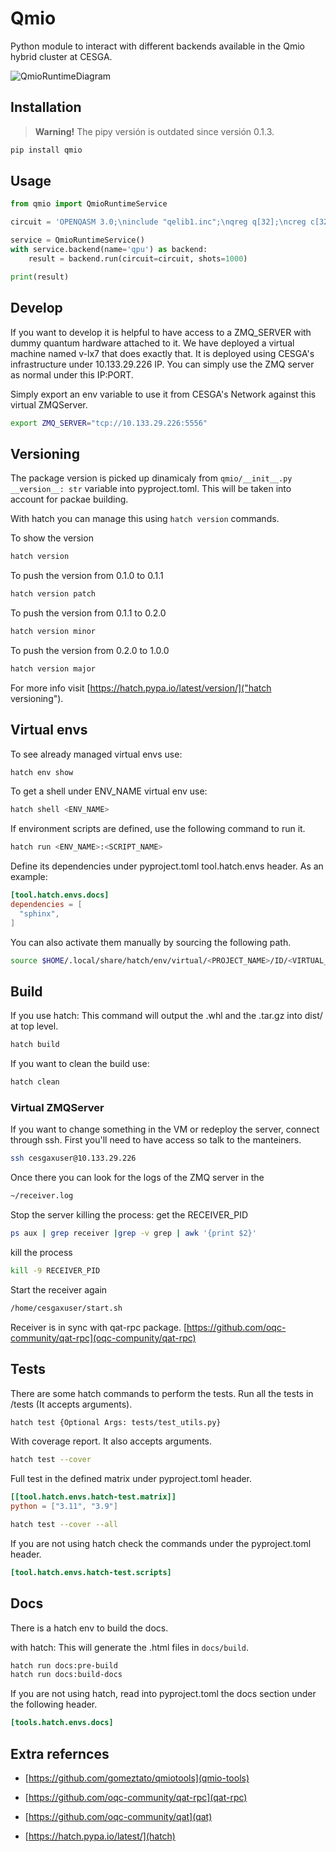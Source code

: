 # Qmio
Python module to interact with different backends available in the Qmio hybrid cluster at CESGA.

![QmioRuntimeDiagram](docs/Images/QmioRuntimeDiagram.png)


## Installation

> **Warning!**
> The pipy versión is outdated since versión 0.1.3.

```bash
pip install qmio
```


## Usage
```python
from qmio import QmioRuntimeService

circuit = 'OPENQASM 3.0;\ninclude "qelib1.inc";\nqreg q[32];\ncreg c[32];\nx q[0];\nmeasure q[0]->c[0];'

service = QmioRuntimeService()
with service.backend(name='qpu') as backend:
    result = backend.run(circuit=circuit, shots=1000)

print(result)
```


## Develop

If you want to develop it is helpful to have access to a ZMQ_SERVER with dummy quantum hardware attached to it. We have deployed a virtual machine named v-lx7 that does exactly that. It is deployed using CESGA's infrastructure under 10.133.29.226 IP. You can simply use the ZMQ server as normal under this IP:PORT.

Simply export an env variable to use it from CESGA's Network against this virtual ZMQServer.
```bash
export ZMQ_SERVER="tcp://10.133.29.226:5556"
```

## Versioning
The package version is picked up dinamicaly from ```qmio/__init__.py __version__: str``` variable into pyproject.toml. This will be taken into account for packae building. 

With hatch you can manage this using ```hatch version``` commands.

To show the version
```bash
hatch version
```


To push the version from 0.1.0 to 0.1.1
```bash
hatch version patch 
```

To push the version from 0.1.1 to 0.2.0
```bash
hatch version minor
```

To push the version from 0.2.0 to 1.0.0
```bash
hatch version major
```

For more info visit [https://hatch.pypa.io/latest/version/]("hatch versioning").

## Virtual envs

To see already managed virtual envs use:
```bash
hatch env show 
```

To get a shell under ENV_NAME virtual env use:
```bash
hatch shell <ENV_NAME>
```

If environment scripts are defined, use the following command to run it.
```bash
hatch run <ENV_NAME>:<SCRIPT_NAME>
```

Define its dependencies under pyproject.toml tool.hatch.envs header. As an example:
```toml
[tool.hatch.envs.docs]
dependencies = [
  "sphinx",
]
```

You can also activate them manually by sourcing the following path.
```bash
source $HOME/.local/share/hatch/env/virtual/<PROJECT_NAME>/ID/<VIRTUAL_ENV>/bin/activate
```


## Build

If you use hatch:
This command will output the .whl and the .tar.gz into dist/ at top level.
```bash
hatch build
```

If you want to clean the build use:
```bash
hatch clean
```

### Virtual ZMQServer
If you want to change something in the VM or redeploy the server, connect through ssh. First you'll need to have access so talk to the manteiners.
```bash
ssh cesgaxuser@10.133.29.226
```

Once there you can look for the logs of the ZMQ server in the 
```bash
~/receiver.log
```

Stop the server killing the process:
get the RECEIVER_PID
```bash
ps aux | grep receiver |grep -v grep | awk '{print $2}'
```

kill the process
```bash
kill -9 RECEIVER_PID
```

Start the receiver again
```bash
/home/cesgaxuser/start.sh
```

Receiver is in sync with qat-rpc package. [https://github.com/oqc-community/qat-rpc](oqc-compunity/qat-rpc)


## Tests

There are some hatch commands to perform the tests. 
Run all the tests in /tests (It accepts arguments). 
```bash
hatch test {Optional Args: tests/test_utils.py}
```

With coverage report. It also accepts arguments.
```bash
hatch test --cover
```

Full test in the defined matrix under pyproject.toml header.
```toml
[[tool.hatch.envs.hatch-test.matrix]]
python = ["3.11", "3.9"]
```

```bash
hatch test --cover --all
```

If you are not using hatch check the commands under the pyproject.toml header.
```toml
[tool.hatch.envs.hatch-test.scripts]
```


## Docs

There is a hatch env to build the docs. 

with hatch:
This will generate the .html files in ```docs/build```.
```bash
hatch run docs:pre-build
hatch run docs:build-docs
```


If you are not using hatch, read into pyproject.toml the docs section under the following header.
```toml
[tools.hatch.envs.docs]
```


## Extra refernces

- [https://github.com/gomeztato/qmiotools](qmio-tools)
- [https://github.com/oqc-community/qat-rpc](qat-rpc)
- [https://github.com/oqc-community/qat](qat)

- [https://hatch.pypa.io/latest/](hatch)
